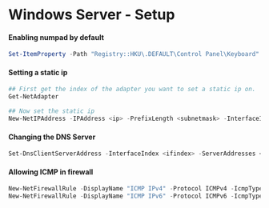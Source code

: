 # Windows Server - Setup

#### Enabling numpad by default
```powershell
Set-ItemProperty -Path "Registry::HKU\.DEFAULT\Control Panel\Keyboard" -Name "InitialKeyboardIndicators" -Value "2"
```

#### Setting a static ip
```powershell
## First get the index of the adapter you want to set a static ip on.
Get-NetAdapter

## Now set the static ip
New-NetIPAddress -IPAddress <ip> -PrefixLength <subnetmask> -InterfaceIndex <Index of inderface from previous command> -DefaultGateway <gateway>
```

#### Changing the DNS Server
```powershell
Set-DnsClientServerAddress -InterfaceIndex <ifindex> -ServerAddresses <dns ip>
```

#### Allowing ICMP in firewall
```powershell
New-NetFirewallRule -DisplayName "ICMP IPv4" -Protocol ICMPv4 -IcmpType 8 -Enabled True -Action Allow
New-NetFirewallRule -DisplayName "ICMP IPv6" -Protocol ICMPv6 -IcmpType 8 -Enabled True -Action Allow
```